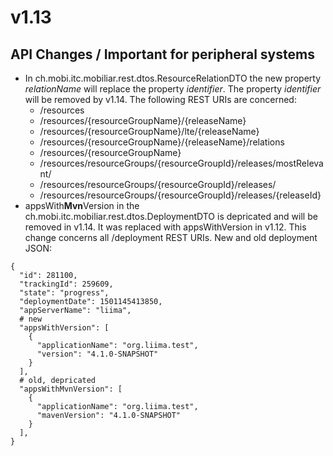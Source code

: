 # v1.13

## API Changes / Important for peripheral systems 
* In ch.mobi.itc.mobiliar.rest.dtos.ResourceRelationDTO the new property *relationName* will replace the property *identifier*. The property *identifier* will be removed by v1.14. The following REST URIs are concerned:
  * /resources
  * /resources/{resourceGroupName}/{releaseName}
  * /resources/{resourceGroupName}/lte/{releaseName}
  * /resources/{resourceGroupName}/{releaseName}/relations
  * /resources/{resourceGroupName}
  * /resources/resourceGroups/{resourceGroupId}/releases/mostRelevant/
  * /resources/resourceGroups/{resourceGroupId}/releases/
  * /resources/resourceGroups/{resourceGroupId}/releases/{releaseId}
* appsWith**Mvn**Version in the ch.mobi.itc.mobiliar.rest.dtos.DeploymentDTO is depricated and will be removed in v1.14. It was replaced with appsWithVersion in v1.12. This change concerns all /deployment REST URIs. New and old deployment JSON:
```
{
  "id": 281100,
  "trackingId": 259609,
  "state": "progress",
  "deploymentDate": 1501145413850,
  "appServerName": "liima",
  # new
  "appsWithVersion": [
    {
      "applicationName": "org.liima.test",
      "version": "4.1.0-SNAPSHOT"
    }
  ],
  # old, depricated
  "appsWithMvnVersion": [
    {
      "applicationName": "org.liima.test",
      "mavenVersion": "4.1.0-SNAPSHOT"
    }
  ],
}
```
